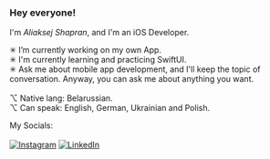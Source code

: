 ### <b>Hey everyone!</b><br>
I'm <i>Aliaksej Shapran</i>, and I'm an iOS Developer.<br>

✳︎ I’m currently working on my own App.<br>
✳︎ I'm currently learning and practicing SwiftUI.<br>
✳︎ Ask me about mobile app development, and I'll keep the topic of conversation. Anyway, you can ask me about anything you want.<br>
<br>
⌥ Native lang: Belarussian. <br>
⌥ Can speak: English, German, Ukrainian and Polish. <br>

My Socials:<br> 
<br>
[![Instagram](https://img.shields.io/badge/Instagram-%23E4405F.svg?logo=Instagram&logoColor=white)](https://instagram.com/lepranby) [![LinkedIn](https://img.shields.io/badge/LinkedIn-%230077B5.svg?logo=linkedin&logoColor=white)](https://linkedin.com/in/lepranby) <br>
